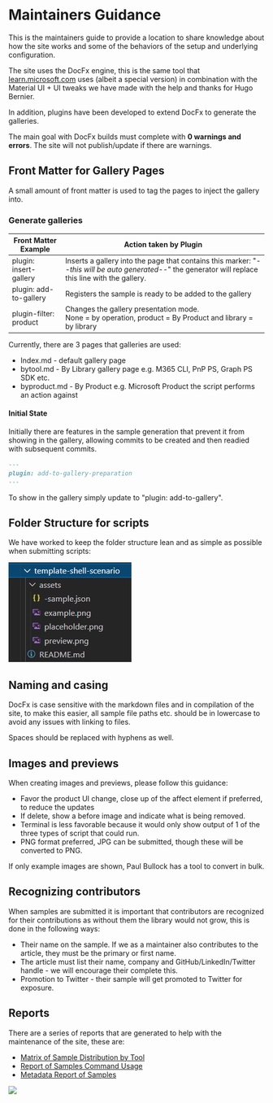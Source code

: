 # Maintainers Guidance

This is the maintainers guide to provide a location to share knowledge about how the site works and some of the behaviors of the setup and underlying configuration.

The site uses the DocFx engine, this is the same tool that [learn.microsoft.com](https://learn.microsoft.com) uses (albeit a special version) in combination with the Material UI + UI tweaks we have made with the help and thanks for Hugo Bernier.

In addition, plugins have been developed to extend DocFx to generate the galleries.

The main goal with DocFx builds must complete with **0 warnings and errors**. The site will not publish/update if there are warnings.

## Front Matter for Gallery Pages

A small amount of front matter is used to tag the pages to inject the gallery into.

### Generate galleries

| Front Matter Example  | Action taken by Plugin  |
|-----------------------|-------------------------|
| plugin: insert-gallery | Inserts a gallery into the page that contains this marker: "*--this will be auto generated--*" the generator will replace this line with the gallery. |
| plugin: add-to-gallery | Registers the sample is ready to be added to the gallery |
| plugin-filter: product | Changes the gallery presentation mode. <br /> None = by operation, product = By Product and library = by library |

Currently, there are 3 pages that galleries are used:

* Index.md - default gallery page
* bytool.md - By Library gallery page e.g. M365 CLI, PnP PS, Graph PS SDK etc.
* byproduct.md - By Product e.g. Microsoft Product the script performs an action against

#### Initial State

Initially there are features in the sample generation that prevent it from showing in the gallery, allowing commits to be created and then readied with subsequent commits.

```markdown
---
plugin: add-to-gallery-preparation
---
```

To show in the gallery simply update to "plugin: add-to-gallery".

## Folder Structure for scripts

We have worked to keep the folder structure lean and as simple as possible when submitting scripts:

![Folder Structure](../assets/contributing/folder-structure.png)

## Naming and casing

DocFx is case sensitive with the markdown files and in compilation of the site, to make this easier, all sample file paths etc. should be in lowercase to avoid any issues with linking to files.

Spaces should be replaced with hyphens as well.

## Images and previews

When creating images and previews, please follow this guidance:

* Favor the product UI change, close up of the affect element if preferred, to reduce the updates
* If delete, show a before image and indicate what is being removed.
* Terminal is less favorable because it would only show output of 1 of the three types of script that could run.
* PNG format preferred, JPG can be submitted, though these will be converted to PNG.

If only example images are shown, Paul Bullock has a tool to convert in bulk.

## Recognizing contributors

When samples are submitted it is important that contributors are recognized for their contributions as without them the library would not grow, this is done in the following ways:

* Their name on the sample. If we as a maintainer also contributes to the article, they must be the primary or first name.
* The article must list their name, company and GitHub/LinkedIn/Twitter handle - we will encourage their complete this.
* Promotion to Twitter - their sample will get promoted to Twitter for exposure.

## Reports

There are a series of reports that are generated to help with the maintenance of the site, these are:

* [Matrix of Sample Distribution by Tool](https://pnp.github.io/script-samples/matrix.html)
* [Report of Samples Command Usage](https://pnp.github.io/script-samples/cmdusage.html)
* [Metadata Report of Samples](https://pnp.github.io/script-samples/metadata.html)

<img src="https://m365-visitor-stats.azurewebsites.net/script-samples/contributing/maintainers-guidance" aria-hidden="true" />

